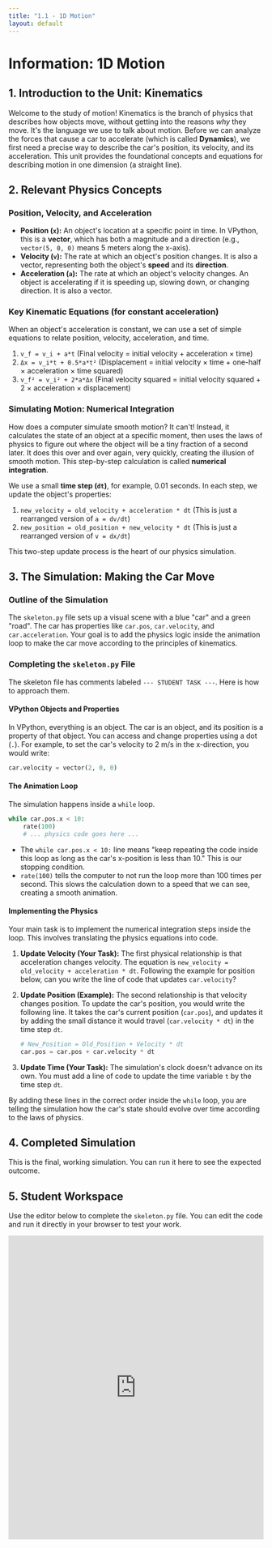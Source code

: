 ```yaml
---
title: "1.1 - 1D Motion"
layout: default
---
```

# Information: 1D Motion

## 1. Introduction to the Unit: Kinematics

Welcome to the study of motion! Kinematics is the branch of physics that describes how objects move, without getting into the reasons *why* they move. It's the language we use to talk about motion. Before we can analyze the forces that cause a car to accelerate (which is called **Dynamics**), we first need a precise way to describe the car's position, its velocity, and its acceleration. This unit provides the foundational concepts and equations for describing motion in one dimension (a straight line).

## 2. Relevant Physics Concepts

### Position, Velocity, and Acceleration

- **Position (`x`):** An object's location at a specific point in time. In VPython, this is a **vector**, which has both a magnitude and a direction (e.g., `vector(5, 0, 0)` means 5 meters along the x-axis).
- **Velocity (`v`):** The rate at which an object's position changes. It is also a vector, representing both the object's **speed** and its **direction**.
- **Acceleration (`a`):** The rate at which an object's velocity changes. An object is accelerating if it is speeding up, slowing down, or changing direction. It is also a vector.

### Key Kinematic Equations (for constant acceleration)

When an object's acceleration is constant, we can use a set of simple equations to relate position, velocity, acceleration, and time.
1.  `v_f = v_i + a*t`  (Final velocity = initial velocity + acceleration × time)
2.  `Δx = v_i*t + 0.5*a*t²` (Displacement = initial velocity × time + one-half × acceleration × time squared)
3.  `v_f² = v_i² + 2*a*Δx` (Final velocity squared = initial velocity squared + 2 × acceleration × displacement)

### Simulating Motion: Numerical Integration

How does a computer simulate smooth motion? It can't! Instead, it calculates the state of an object at a specific moment, then uses the laws of physics to figure out where the object will be a tiny fraction of a second later. It does this over and over again, very quickly, creating the illusion of smooth motion. This step-by-step calculation is called **numerical integration**.

We use a small **time step (`dt`)**, for example, 0.01 seconds. In each step, we update the object's properties:
1.  `new_velocity = old_velocity + acceleration * dt` (This is just a rearranged version of `a = dv/dt`)
2.  `new_position = old_position + new_velocity * dt` (This is just a rearranged version of `v = dx/dt`)

This two-step update process is the heart of our physics simulation.

## 3. The Simulation: Making the Car Move

### Outline of the Simulation

The `skeleton.py` file sets up a visual scene with a blue "car" and a green "road". The car has properties like `car.pos`, `car.velocity`, and `car.acceleration`. Your goal is to add the physics logic inside the animation loop to make the car move according to the principles of kinematics.

### Completing the `skeleton.py` File

The skeleton file has comments labeled `--- STUDENT TASK ---`. Here is how to approach them.

#### **VPython Objects and Properties**

In VPython, everything is an object. The car is an object, and its position is a property of that object. You can access and change properties using a dot (`.`). For example, to set the car's velocity to 2 m/s in the x-direction, you would write:
```python
car.velocity = vector(2, 0, 0)
```

#### **The Animation Loop**

The simulation happens inside a `while` loop.
```python
while car.pos.x < 10:
    rate(100)
    # ... physics code goes here ...
```
- The `while car.pos.x < 10:` line means "keep repeating the code inside this loop as long as the car's x-position is less than 10." This is our stopping condition.
- `rate(100)` tells the computer to not run the loop more than 100 times per second. This slows the calculation down to a speed that we can see, creating a smooth animation.

#### **Implementing the Physics**

Your main task is to implement the numerical integration steps inside the loop. This involves translating the physics equations into code.

1.  **Update Velocity (Your Task):** The first physical relationship is that acceleration changes velocity. The equation is `new_velocity = old_velocity + acceleration * dt`. Following the example for position below, can you write the line of code that updates `car.velocity`?

2.  **Update Position (Example):** The second relationship is that velocity changes position. To update the car's position, you would write the following line. It takes the car's current position (`car.pos`), and updates it by adding the small distance it would travel (`car.velocity * dt`) in the time step `dt`.
    ```python
    # New_Position = Old_Position + Velocity * dt
    car.pos = car.pos + car.velocity * dt
    ```

3.  **Update Time (Your Task):** The simulation's clock doesn't advance on its own. You must add a line of code to update the time variable `t` by the time step `dt`.

By adding these lines in the correct order inside the `while` loop, you are telling the simulation how the car's state should evolve over time according to the laws of physics.

## 4. Completed Simulation

This is the final, working simulation. You can run it here to see the expected outcome.

<div id="glowscript" class="glowscript">
<meta http-equiv="Content-Type" content="text/html; charset=utf-8">
<link type="text/css" href="https://www.glowscript.org/css/redmond/2.1/jquery-ui.custom.css" rel="stylesheet" />
<link type="text/css" href="https://www.glowscript.org/css/ide.css" rel="stylesheet" />
<script type="text/javascript" src="https://www.glowscript.org/lib/jquery/2.1/jquery.min.js"></script>
<script type="text/javascript" src="https://www.glowscript.org/lib/jquery/2.1/jquery-ui.custom.min.js"></script>
<script type="text/javascript" src="https://www.glowscript.org/package/glow.3.2.min.js"></script>
<script type="text/javascript" src="https://www.glowscript.org/package/RSrun.3.2.min.js"></script>
<script type="text/javascript"><!--//--><![CDATA[//><!--
!function(){var t={};async function o(){"use strict";canvas;var o,i,e,l,n,r,s,a,c,p,u,y,f,d=canvas();function h(t,o=0){return Number(t.toFixed(o))}for(o=ρσ_list_decorate(["3.2","glowscript"]),Array.prototype["+"]=function(t){return this.concat(t)},Array.prototype["*"]=function(t){return __array_times_number(this,t)},window.__GSlang="vpython",i=GSprint,e=range,l="__main__",n=pytype,(0,t.pythonize.strings)(),d.title="Simulation of 1D Motion: Constant Velocity and Constant Acceleration",d.caption="Below the simulation, graphs show position, velocity, and acceleration vs. time.",r=ρσ_interpolate_kwargs.call(this,box,[ρσ_desugar_kwargs({pos:vector(0,1["-u"]()["*"](.5),0),size:vector(20,.1,4),color:color.green})]),s=ρσ_interpolate_kwargs.call(this,box,[ρσ_desugar_kwargs({pos:vector(1["-u"]()["*"](9),0,0),size:vector(1,.5,.75),color:color.blue})]),ρσ_interpolate_kwargs.call(this,attach_trail,[s].concat([ρσ_desugar_kwargs({color:color.yellow,radius:.05})])),a=0,c=.01,i("Starting Part 1: Constant Velocity"),s.velocity=vector(2,0,0),s.acceleration=vector(0,0,0),p=ρσ_interpolate_kwargs.call(this,graph,[ρσ_desugar_kwargs({title:"Motion Graphs",xtitle:"Time (s)",ytitle:"Value"})]),u=ρσ_interpolate_kwargs.call(this,gcurve,[ρσ_desugar_kwargs({color:color.blue,label:"Position (m)"})]),y=ρσ_interpolate_kwargs.call(this,gcurve,[ρσ_desugar_kwargs({color:color.red,label:"Velocity (m/s)"})]),f=ρσ_interpolate_kwargs.call(this,gcurve,[ρσ_desugar_kwargs({color:color.purple,label:"Acceleration (m/s^2)"})]);a["<"](4);)await rate(100),s.pos=s.pos["+"](s.velocity["*"](c)),a=a["+"](c),u.plot(a,s.pos.x),y.plot(a,s.velocity.x),f.plot(a,s.acceleration.x);for(i("End of Part 1. Position:",s.pos),i("---"),i("Starting Part 2: Constant Acceleration"),s.acceleration=vector(.5,0,0);s.pos.x["<"](10);)await rate(100),s.velocity=s.velocity["+"](s.acceleration["*"](c)),s.pos=s.pos["+"](s.velocity["*"](c)),a=a["+"](c),u.plot(a,s.pos.x),y.plot(a,s.velocity.x),f.plot(a,s.acceleration.x);i("End of Part 2. Final Position:",s.pos),i("Final Velocity:",s.velocity),i("Simulation finished.")}t.pythonize={},function(){function o(){if(o=set("capitalize strip lstrip rstrip islower isupper isspace lower upper swapcase center count endswith startswith find rfind index rindex format join ljust rjust partition rpartition replace split rsplit splitlines zfill".split(" ")),arguments.length)i=arguments[0]?Array.prototype.slice.call(arguments):null;else{var t;i=((t=ρσ_set()).jsset.add("split"),t.jsset.add("replace"),t)}i&&(o=o.difference(set(i)));var o,i,e,l=o;for(var n of l="function"==typeof l[Symbol.iterator]?l instanceof Map?l.keys():l:Object.keys(l))e=n,(ρσ_expr_temp=String.prototype)["number"==typeof e&&e<0?ρσ_expr_temp.length+e:e]=(ρσ_expr_temp=ρσ_str.prototype)["number"==typeof e&&e<0?ρσ_expr_temp.length+e:e]}o.__module__||Object.defineProperties(o,{__module__:{value:"pythonize"}}),t.pythonize.strings=o}(),o.__module__||Object.defineProperties(o,{__module__:{value:null}}),$(function(){window.__context={glowscript_container:$("#glowscript").removeAttr("id")},o()})}();
//--><!]]></script>
</div>

## 5. Student Workspace

Use the editor below to complete the `skeleton.py` file. You can edit the code and run it directly in your browser to test your work.

<iframe src="https://trinket.io/embed/glowscript/f851b40dd418" width="100%" height="600" frameborder="0" marginwidth="0" marginheight="0" allowfullscreen></iframe>
